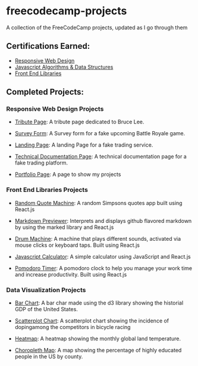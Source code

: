 # freecodecamp-projects
A collection of the FreeCodeCamp projects, updated as I go through them

## Certifications Earned:
- [Responsive Web Design](https://www.freecodecamp.org/certification/fccc931a348-711f-4df2-af61-62b2e43c793a/responsive-web-design)
- [Javascript Algorithms & Data Structures](https://www.freecodecamp.org/certification/fccc931a348-711f-4df2-af61-62b2e43c793a/javascript-algorithms-and-data-structures)
- [Front End Libraries](https://www.freecodecamp.org/certification/fccc931a348-711f-4df2-af61-62b2e43c793a/front-end-libraries)

## Completed Projects:

### Responsive Web Design Projects

- [Tribute Page](https://codepen.io/KanjCoder/full/bjazZe/): A tribute page dedicated to Bruce Lee.

- [Survey Form](https://codepen.io/KanjCoder/full/pZLLGp): A Survey form for a fake upcoming Battle Royale game.
  
- [Landing Page](https://codepen.io/KanjCoder/full/PBaebZ/): A landing Page for a fake trading service.

- [Technical Documentation Page](https://codepen.io/KanjCoder/full/EpGKKb/): A technical documentation page for a fake trading platform.

- [Portfolio Page](https://codepen.io/KanjCoder/full/XPWZKV/): A page to show my projects

### Front End Libraries Projects

- [Random Quote Machine](https://codepen.io/KanjCoder/full/PyGeoG/): A random Simpsons quotes app built using React.js

- [Markdown Previewer](https://codepen.io/KanjCoder/full/PyQgGN): Interprets and displays github flavored markdown by using the marked library and React.js

- [Drum Machine](https://codepen.io/KanjCoder/full/ePMqNE): A machine that plays different sounds, activated via mouse clicks or keyboard taps. Built using React.js

- [Javascript Calculator](https://codepen.io/KanjCoder/full/OBawZR): A simple calculator using JavaScript and React.js

- [Pomodoro Timer](https://codepen.io/KanjCoder/full/RezaZP/): A pomodoro clock to help you manage your work time and increase productivity. Built using React.js

### Data Visualization Projects

- [Bar Chart](https://codepen.io/KanjCoder/details/ZmOMdy/): A bar char made using the d3 library showing the historial GDP of the United States.

- [Scatterplot Chart](https://codepen.io/KanjCoder/full/YRpMqZ/): A scatterplot chart showing the incidence of dopingamong the competitors in bicycle racing

- [Heatmap](https://codepen.io/KanjCoder/full/GwmqNa/): A heatmap showing the monthly global land temperature.

- [Choropleth Map](https://codepen.io/KanjCoder/full/MzvbaP/): A map showing the percentage of highly educated people in the US by county.
